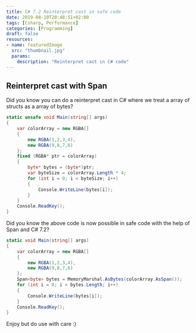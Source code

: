 ```yaml
---
title: C# 7.2 Reinterpret cast in safe code
date: 2019-08-10T20:48:51+02:00
tags: [Csharp, Performance]
categories: [Programming]
draft: false
resources:
- name: featuredImage
  src: "thumbnail.jpg"
  params:
    description: "Reinterpret cast in C# code"
---
```


## Reinterpret cast with Span
Did you know you can do a reinterpret cast in C# where we treat a array of structs as a array of bytes?
```cs
static unsafe void Main(string[] args)
{
    var colorArray = new RGBA[]
    {
        new RGBA(1,2,3,4),
        new RGBA(9,8,7,6)
    };
    fixed (RGBA* ptr = colorArray)
    {
        byte* bytes = (byte*)ptr;
        var byteSize = colorArray.Length * 4;
        for (int i = 0; i < byteSize; i++)
        {
            Console.WriteLine(bytes[i]);
        }
    }
    Console.ReadKey();
}
```
Did you know the above code is now possible in safe code with the help of Span<T> and C# 7.2?
```cs
static void Main(string[] args)
{
    var colorArray = new RGBA[]
    {
        new RGBA(1,2,3,4),
        new RGBA(9,8,7,6)
    };
    Span<byte> bytes = MemoryMarshal.AsBytes(colorArray.AsSpan());
    for (int i = 0; i < bytes.Length; i++)
    {
        Console.WriteLine(bytes[i]);
    }
    Console.ReadKey();
}
```
Enjoy but do use with care :)